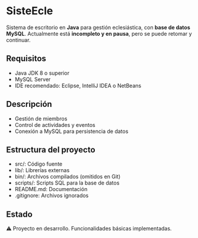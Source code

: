 # SisteEcle

Sistema de escritorio en **Java** para gestión eclesiástica, con **base de datos MySQL**.
Actualmente está **incompleto y en pausa**, pero se puede retomar y continuar.

## Requisitos
- Java JDK 8 o superior
- MySQL Server
- IDE recomendado: Eclipse, IntelliJ IDEA o NetBeans

## Descripción
- Gestión de miembros
- Control de actividades y eventos
- Conexión a MySQL para persistencia de datos

## Estructura del proyecto
- src/: Código fuente
- lib/: Librerías externas
- bin/: Archivos compilados (omitidos en Git)
- scripts/: Scripts SQL para la base de datos
- README.md: Documentación
- .gitignore: Archivos ignorados

## Estado
⚠️ Proyecto en desarrollo. Funcionalidades básicas implementadas.
